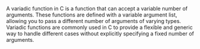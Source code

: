 A variadic function in C is a function that can accept a variable number of arguments. These functions are defined with a variable argument list, allowing you to pass a different number of arguments of varying types. Variadic functions are commonly used in C to provide a flexible and generic way to handle different cases without explicitly specifying a fixed number of arguments.
